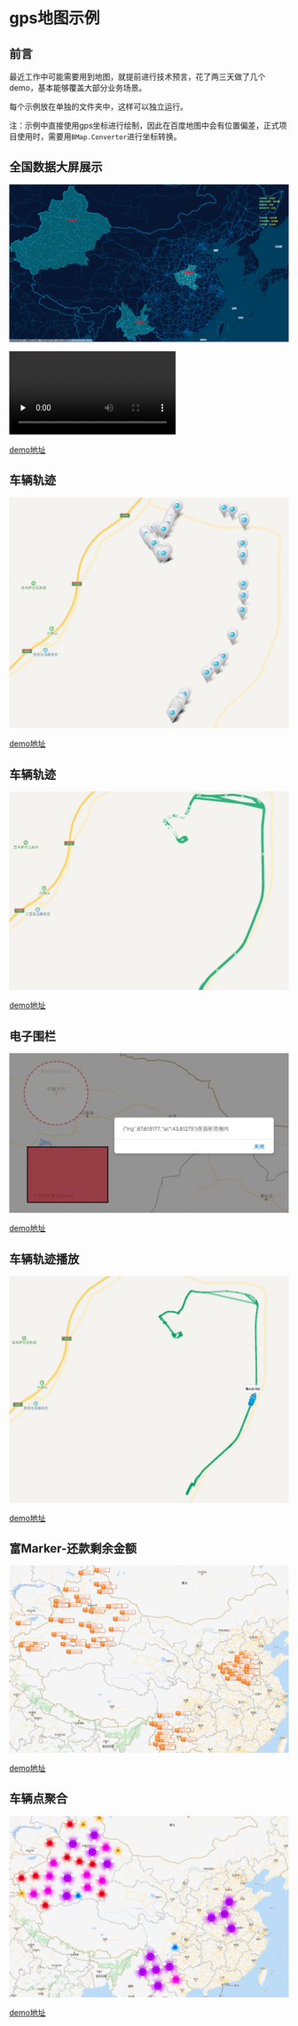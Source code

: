 # gps地图示例

## 前言

最近工作中可能需要用到地图，就提前进行技术预言，花了两三天做了几个demo，基本能够覆盖大部分业务场景。

每个示例放在单独的文件夹中，这样可以独立运行。

注：示例中直接使用gps坐标进行绘制，因此在百度地图中会有位置偏差，正式项目使用时，需要用`BMap.Convertor`进行坐标转换。

## 全国数据大屏展示


![图片描述](./img/mapvDemo.png)

<video id="video" controls="" preload="none" poster="">
<source id="mp4" src="./img/mapvDemo.mp4" type="video/mp4">
</video>


[demo地址](./gps/mapvDemo)


## 车辆轨迹

![图片描述](./img/markerDemo.jpg)


[demo地址](./gps/markerDemo)



## 车辆轨迹

![图片描述](./img/polylineDemo.jpg)


[demo地址](./gps/polylineDemo)




## 电子围栏

![图片描述](./img/electronicFence.jpg)


[demo地址](./gps/electronicFence)



## 车辆轨迹播放

![图片描述](./img/roadbook.jpg)


[demo地址](./gps/roadbook)


## 富Marker-还款剩余金额

![图片描述](./img/richMarker.png)


[demo地址](./gps/richMarker)


## 车辆点聚合

![图片描述](./img/polymerization.png)


[demo地址](./gps/polymerization)







